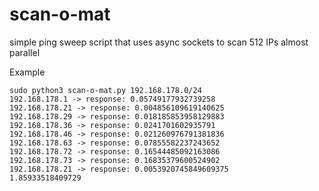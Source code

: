 # scan-o-mat
simple ping sweep script that uses async sockets to scan 512 IPs almost parallel

Example
```
sudo python3 scan-o-mat.py 192.168.178.0/24
192.168.178.1 -> response: 0.05749177932739258
192.168.178.21 -> response: 0.004856109619140625
192.168.178.29 -> response: 0.018185853958129883
192.168.178.36 -> response: 0.0241701602935791
192.168.178.46 -> response: 0.021260976791381836
192.168.178.63 -> response: 0.07855582237243652
192.168.178.72 -> response: 0.16544485092163086
192.168.178.73 -> response: 0.16835379600524902
192.168.178.21 -> response: 0.0053920745849609375
1.85933518409729
```
